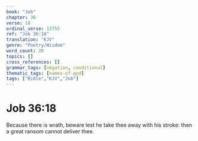 ```yaml
---
book: "Job"
chapter: 36
verse: 18
ordinal_verse: 13755
ref: "Job 36:18"
translation: "KJV"
genre: "Poetry/Wisdom"
word_count: 20
topics: []
cross_references: []
grammar_tags: [negation, conditional]
thematic_tags: [names-of-god]
tags: ["Bible","KJV","Job"]
---
```


# Job 36:18

Because there is wrath, beware lest he take thee away with his stroke: then a great ransom cannot deliver thee.
